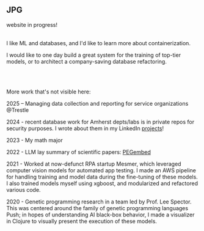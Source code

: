 ## JPG
website in progress!
<br><br>


I like ML and databases, and I'd like to learn more about containerization.

I would like to one day build a great system for the training of top-tier models, or to architect a company-saving database refactoring.



<br><br>

More work that's not visible here:

2025 – Managing data collection and reporting for service organizations @Trestle

2024 - recent database work for Amherst depts/labs is in private repos for security purposes. I wrote about them in my LinkedIn [projects](https://www.linkedin.com/in/jordan-perry-greene-873870279/details/projects/)!

2023 - My math major

2022 - LLM lay summary of scientific papers: [PEGembed](https://huggingface.co/jordypg/PEGembed)

2021 - Worked at now-defunct RPA startup Mesmer, which leveraged computer vision models for automated app testing. I made an AWS pipeline for handling training and model data during the fine-tuning of these models. I also trained models myself using xgboost, and modularized and refactored various code.

2020 - Genetic programming research in a team led by Prof. Lee Spector. This was centered around the family of genetic programming languages Push; in hopes of understanding AI black-box behavior, I made a visualizer in Clojure to visually present the execution of these models.



<!--
**jordypg/jordypg** is a ✨ _special_ ✨ repository because its `README.md` (this file) appears on your GitHub profile.

Here are some ideas to get you started:

- 🔭 I’m currently working on ...
- 🌱 I’m currently learning ...
- 👯 I’m looking to collaborate on ...
- 🤔 I’m looking for help with ...
- 💬 Ask me about ...
- 📫 How to reach me: ...
- 😄 Pronouns: ...
- ⚡ Fun fact: ...
-->
